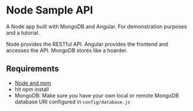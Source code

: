 # Node Sample API

A Node app built with MongoDB and Angular. For demonstration purposes and a tutorial.

Node provides the RESTful API. Angular provides the frontend and accesses the API. MongoDB stores like a hoarder.

## Requirements

- [Node and npm](http://nodejs.org)
- hit npm install
- MongoDB: Make sure you have your own local or remote MongoDB database URI configured in `config/database.js`

